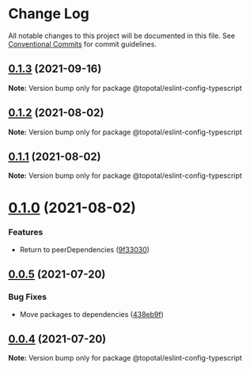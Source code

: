 # Change Log

All notable changes to this project will be documented in this file.
See [Conventional Commits](https://conventionalcommits.org) for commit guidelines.

## [0.1.3](https://github.com/topotal/js-sdk/compare/@topotal/eslint-config-typescript@0.1.2...@topotal/eslint-config-typescript@0.1.3) (2021-09-16)

**Note:** Version bump only for package @topotal/eslint-config-typescript





## [0.1.2](https://github.com/topotal/js-sdk/compare/@topotal/eslint-config-typescript@0.1.1...@topotal/eslint-config-typescript@0.1.2) (2021-08-02)

**Note:** Version bump only for package @topotal/eslint-config-typescript





## [0.1.1](https://github.com/topotal/js-sdk/compare/@topotal/eslint-config-typescript@0.1.0...@topotal/eslint-config-typescript@0.1.1) (2021-08-02)

**Note:** Version bump only for package @topotal/eslint-config-typescript





# [0.1.0](https://github.com/topotal/js-sdk/compare/@topotal/eslint-config-typescript@0.0.5...@topotal/eslint-config-typescript@0.1.0) (2021-08-02)


### Features

* Return to peerDependencies ([9f33030](https://github.com/topotal/js-sdk/commit/9f330301952ae72ced54fd2daf74b424bde27b7c))





## [0.0.5](https://github.com/topotal/js-sdk/compare/@topotal/eslint-config-typescript@0.0.4...@topotal/eslint-config-typescript@0.0.5) (2021-07-20)


### Bug Fixes

* Move packages to dependencies ([438eb9f](https://github.com/topotal/js-sdk/commit/438eb9f674b7d4e3f53b946fc9a58bdc86fcf3ed))





## [0.0.4](https://github.com/topotal/js-sdk/compare/@topotal/eslint-config-typescript@0.0.3...@topotal/eslint-config-typescript@0.0.4) (2021-07-20)

**Note:** Version bump only for package @topotal/eslint-config-typescript
